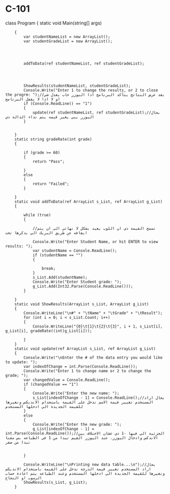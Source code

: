 # C-101
class Program
    {
        static void Main(string[] args)
        
        {
            var studentNameList = new ArrayList();
            var studentGradeList = new ArrayList();




            addToData(ref studentNameList, ref studentGradeList);




            ShowResults(studentNameList, studentGradeList);
            Console.Write("Enter 1 to change the results, or 2 to close the progrm: ");//بعد عرض النتائج يتأكد البرنامج اذا اليوزر حاب يعدل شي او لا اذا لا يقفل البرنامج
            if (Console.ReadLine() == "1")
            {
                update(ref studentNameList, ref studentGradeList);//بحال اليوزر يبي يغير قيمه يتم نداء الدالة ذي
            }


        }
        static string gradeRate(int grade)
        {

            if (grade >= 60)
            {
                return "Pass";

            }
            else
            {
                return "Failed";
            }

        }
        static void addToData(ref ArrayList s_List, ref ArrayList g_List)
        {

            while (true)
            {

                //تسمح القيمة ذي ان اللوب يعيد بشكل لا نهائي الى ان يتم ايقافه عن طريق البريك الي بذكرها تخت

                Console.Write("Enter Student Name, or hit ENTER to view results: ");
                var studentName = Console.ReadLine();
                if (studentName == "")
                {

                    break;
                }
                s_List.Add(studentName);
                Console.Write("Enter Student grade: ");
                g_List.Add(Int32.Parse(Console.ReadLine()));
            }

        }
        static void ShowResults(ArrayList s_List, ArrayList g_List)
        {
            Console.WriteLine("\n#" + "\tName" + "\tGrade" + "\tResult");
            for (int i = 0; i < s_List.Count; i++)
            {
                Console.WriteLine("{0}\t{1}\t{2}\t{3}", i + 1, s_List[i], g_List[i], gradeRate((int)g_List[i])); 

            }
        }
        static void update(ref ArrayList s_List, ref ArrayList g_List)
        {
            Console.Write("\nEnter the # of the data entry you would like to update: ");
            var indexOfChange = int.Parse(Console.ReadLine());
            Console.Write("Enter 1 to change name or 2 to change the grade; ");
            var changedValue = Console.ReadLine();
            if (changedValue == "1")
            {
                Console.Write("Enter the new name: ");
                s_List[indexOfChange - 1] = Console.ReadLine();//بحال اراد المستخدم تغيير قيمة الاسم ندخل على القيمة باستخدام الانديكس ونغيرها للقيمة الجديدة الي ادخلها المستخدم
            }
            else
            {
                Console.Write("Enter the new grade: ");
                g_List[indexOfChange - 1] = int.Parse(Console.ReadLine());//الجزئية الي فيها -1 ذي عشان الاختلاف بين الاندكس وادخال اليوزر. عند اليوزر القيم تبدا من 1 في الطباعه بس معنا تبدا من صفر


            }

            Console.WriteLine("\nPrinting new data table...\n");//بحال اراد المستخدم تغيير قيمة الدرجة ندخل على القيمة باستخدام الانديكس ونغيرها للقيمة الجديدة الي ادخلها المستخدم وعند الطباعه يتم اعادة حساب الرسوب او النجاح
            ShowResults(s_List, g_List);
        }


